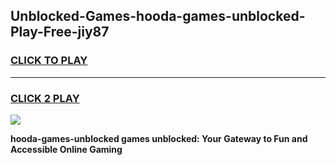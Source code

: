 
## Unblocked-Games-hooda-games-unblocked-Play-Free-jiy87
<h3>
<a href="https://premium76.site?title=hooda-games-unblocked&ref=20A">CLICK TO PLAY</a></h3>
<hr>

<h3>
<a href="https://premium76.site?title=hooda-games-unblocked&ref=20A">CLICK 2 PLAY</a>
  
</h3>

<a href="https://premium76.site?title=hooda-games-unblocked&ref=20A"><img src="https://clearcache.store/games.png"></a>


**hooda-games-unblocked games unblocked: Your Gateway to Fun and Accessible Online Gaming**
